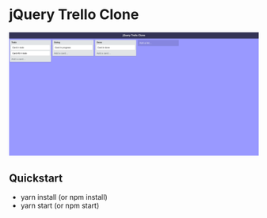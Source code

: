 # jQuery Trello Clone

![app-screenshot](./assets/images/jqtrello.png)

## Quickstart

- yarn install (or npm install)
- yarn start (or npm start)
